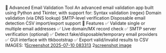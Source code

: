 📧 Advanced Email Validation Tool
An advanced email validation app built using Python and Tkinter, with support for:
Syntax validation (regex)
Domain validation (via DNS lookup)
SMTP-level verification
Disposable email detection
CSV import/export support
🚀 Features
✅ Validate single or multiple email addresses
✅ Live domain/MX record check
✅ SMTP server verification (optional)
✅ Detect fake/disposable/temporary email providers
✅ GUI interface with ttkbootstrap
✅ Export valid/invalid results to CSV
IMAGES:
1[Screenshot 2025-07-10 083313](https://github.com/user-attachments/assets/3d4ff002-7470-44c6-9f60-f8addca2f2ed)
2[screenshot image](https://github.com/user-attachments/assets/f1ed0220-9e93-491c-be07-cf0f52ca288d)

